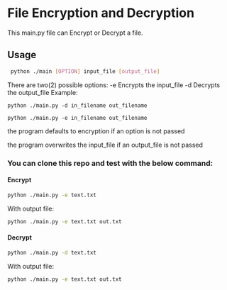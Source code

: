 <h1> File Encryption and Decryption </h1>

This main.py file can Encrypt or Decrypt a file.

## Usage

```sh
 python ./main [OPTION] input_file [output_file]
 ```
There are two(2) possible options:
	-e	Encrypts the input_file
	-d	Decrypts the output_file
 Example:

``python ./main.py -d in_filename out_filename``

``python ./main.py -e in_filename out_filename``

 
 the program defaults to encryption if an option is not passed


the program overwrites the input_file if an output_file is not passed
 
 ### You can clone this repo and test with the below command:
 
 #### Encrypt
 ```sh
 python ./main.py -e text.txt
 ```
 With output file:
 ```sh
 python ./main.py -e text.txt out.txt
 ```
 #### Decrypt
 ```sh
 python ./main.py -d text.txt
 ```
 With output file:
 ```sh
 python ./main.py -e text.txt out.txt
 ```
